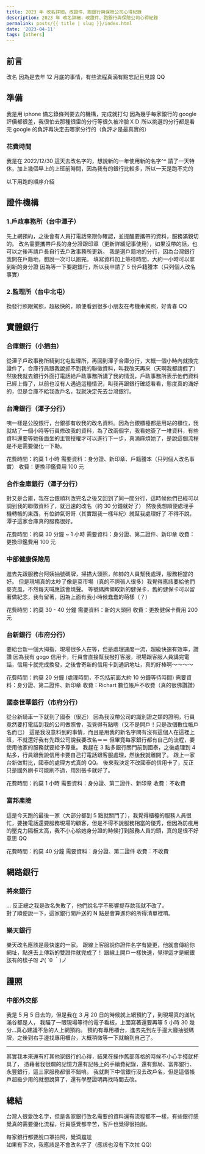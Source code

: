 ```yaml
---
title: 2023 年 改名詳細，改證件、跑銀行與保險公司心得紀錄
description: 2023 年 改名詳細，改證件、跑銀行與保險公司心得紀錄
permalink: posts/{{ title | slug }}/index.html
date: '2023-04-11'
tags: [others]
---
```


## 前言

改名
因為是去年 12 月底的事情，有些流程真滴有點忘記且見諒 QQ

## 準備

我是用 iphone 備忘錄條列要去的機構，完成就打勾
因為幾乎每家銀行的 google 評價都很差，我很怕去那種很雷的分行等很久被冷臉ＸＤ
所以挑選的分行都是看完 google 的負評再決定去哪家分行的（負評才是最真實的）

### 花費時間

我是在 2022/12/30 這天去改名字的，想說新的一年使用新的名字^^
請了一天特休，加上幾個早上的上班前時間，因為我有的銀行比較多，所以一天是跑不完的

以下用跑的順序介紹

## 證件機構

### 1.戶政事務所（台中潭子）

先上網預約，之後會有人員打電話來跟你確認，並提醒要攜帶的資料，服務滿親切的。
改名需要攜帶戶長的身分證跟印章（更新詳細記事使用），如果沒帶的話，也可以之後再請戶長自行去戶政事務所更新。
我是選戶籍地的分行，因為台灣銀行我開在戶籍地，想說一次可以跑完。
填寫資料加上等待時間，大約一小時可以拿到新的身分證
因為等一下要跑銀行，所以我申請了 5 份戶籍謄本（只列個人改名事實）

### 2.監理所（台中北屯）

換發行照跟駕照，超級快的，順便看到很多小朋友在考機車駕照，好青春 QQ

## 實體銀行

### 合庫銀行（小插曲）

從潭子戶政事務所騎到北屯監理所，再回到潭子合庫分行，大概一個小時內就換完證件了，合庫行員跟我說抓不到我的聯徵資料，叫我改天再來（天啊我都請假了）
然後我就去銀行外面打電話給戶政事務所講了我的情況，戶政事務所表示他們資料已經上傳了，以前也沒有人遇過這種情況，叫我再跟銀行確認看看，態度真的滿好的，但是合庫不給我改戶名，我就決定先去台灣銀行。

### 台灣銀行（潭子分行）

咦一樣是公股銀行，台銀卻有收我的改名資料。因為台銀櫃檯都是用站的櫃位，我就站了一個小時等行員修改我的資料，為了改兩個字，我看她簽了一堆資料，有些資料還要等她後面坐的主管授權才可以進行下一步，真滴麻煩她了，是說這個流程是不是需要優化一下勒。

花費時間：約莫 1 小時
需要資料：身分證、新印章、戶籍謄本（只列個人改名事實）
收費：更換印鑑費用 100 元

### 合作金庫銀行（潭子分行）

對又是合庫，我在台銀順利改完名之後又回到了同一間分行，這時候他們已經可以調到我的聯徵資料了，就迅速的改名（約 30 分鐘就好了）
然後我想順便處理手機轉帳的東西，有位帥氣哥哥（其實跟我一樣年紀）就幫我處理好了
不得不說，潭子這家合庫真的服務很好。

花費時間：約莫 30 分鐘 ~ 1 小時
需要資料：身分證、第二證件、新印章
收費：更換印鑑費用 100 元

### 中部健康保險局

進去先跟服務台阿姨抽號碼牌，掃描大頭照，帥帥的人員幫我處理，服務相當的好。
但是現場真的太吵了像是菜市場（真的不誇張人很多）我覺得應該要給他們麥克風，不然每天喊應該會燒聲。
等號碼牌領取新的健保卡，舊的健保卡可以留著做紀念，我有留著，因為上面有我小時候蠢蠢的萌樣（？）

花費時間：約莫 30 - 40 分鐘
需要資料：新的大頭照
收費：更換健保卡費用 200 元

### 台新銀行（市府分行）

要給台新一個大拇指，現場很多人在等，但是處理速度一流，超級快速有效率，讚讚
因為我有 gogo 信用卡，行員會直接幫我撥打客服，現場跟客服人員講完電話，信用卡就完成換發，之後會寄新的信用卡到通訊地址，真的好棒啊～～～～

花費時間：約莫 20 分鐘 (處理時間，不包括前面大約 10 分鐘等待時間)
需要資料：身分證、第二證件、新印章
收費：Richart 數位帳戶不收費（真的很佛讚讚）

### 國泰世華銀行（市府分行）

從台新騎車一下就到了國泰（很近）
因為我沒帶公司的識別證之類的證明，行員竟然要打電話到我的公司做照會，我覺得有點瞎（又不是開戶！只是改個數位帳戶名而已）
這是我沒意料到的事情，而且是用我的新名字問有沒有這個人在這裡上班，不就還好我有先跟公司說我要改名＝＝
但畢竟每家銀行都有自己的流程，要使用他家的服務就要給予尊重。
我趕在 3 點多銀行關門前到國泰，之後處理到 4 點多，行員跟我說信用卡要自己打電話跟客服處理，然後我就離開了。
跟上一家台新做對比，國泰的處理方式真的 QQ。
後來我決定不改國泰的信用卡了，反正只是國外刷卡可能刷不過，用別張卡就好了。

花費時間：約莫 1 小時
需要資料：身分證、第二證件、新印章
收費：不收費

### 富邦產險

這是今天跑的最後一家（大部分都到 5 點就關門了），我覺得櫃檯的服務人員很忙，要接電話還要服務現場的顧客，但是不得不說服務相當的優秀，但因為防疫用的壓克力隔板太高，我不小心給她身分證的時候打到服務人員的頭，真的是很不好意思 QQ

花費時間：約莫 40 分鐘
需要資料：身分證、第二證件
收費：不收費

## 網路銀行

### 將來銀行

...
反正總之我是改名失敗了，他們說名字不影響提存款我就不改了。</br>
對了順便說一下，這家銀行開戶送的 N 點是會算進你的所得清單裡唷。

### 樂天銀行

樂天改名應該是最快速的一家。
跟線上客服說你證件名字有變更，他就會傳給你網址，點進去上傳新的雙證件就完成了！
跟線上開戶一樣快速，覺得這才是網銀該有的樣子呀 ♪( ´θ ｀)ノ

## 護照

### 中部外交部

我是 5 月 5 日去的，但是我在 3 月 20 日的時候就上網預約了，到現場真的滿坑滿谷都是人，
我瞄了一眼現場等待的電子看板，上面寫著還要再等 5 小時 30 幾分...真心建議不急的人上網預約。
預約有專用櫃台，進去先到左手邊大廳抽號碼牌，之後到右手邊找專用櫃台，大概稍微等一下就輪到自己了。

---

其實我本來還有打其他家銀行的心得，結果在操作舊部落格的時候不小心手殘就杯具了，
憑藉著我很爛的記憶力還有記帳上的手續費紀錄，還有郵局、富邦銀行、永豐銀行，這三家服務都很不錯唷。
我就剩下中信銀行沒去改戶名，但是這個帳戶超級少用的就想說算了，還有學歷證明再找時間去改。

## 總結

台灣人很愛改名字，但是各家銀行改名需要的資料還有流程都不一樣，有些銀行感覺真的需要優化流程，行員感覺都辛苦，客戶也覺得很拍謝。

每家銀行都要脫口罩拍照，覺滴尷尬</br>
如果有下次，我應該是不會改名字了（應該也沒有下次拉 QQ）
